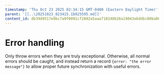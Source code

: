 ```yaml
---
timestamp: 'Thu Oct 23 2025 02:34:15 GMT-0400 (Eastern Daylight Time)'
parent: '[[..\20251023_023415.1b925595.md]]'
content_id: db39d9517e9bc7a9f0091cf2802a5aaa710248b26a19043ebddbc00ba067bc70
---
```


# Error handling

Only throw errors when they are truly exceptional. Otherwise, all normal errors should be caught, and instead return a record `{error: "the error message"}` to allow proper future synchronization with useful errors.
